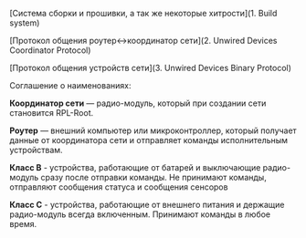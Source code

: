 [Система сборки и прошивки, а так же некоторые хитрости](1. Build system)

[Протокол общения роутер<->координатор сети](2. Unwired Devices Coordinator Protocol)

[Протокол общения устройств сети](3. Unwired Devices Binary Protocol)

Соглашение о наименованиях:

**Координатор сети** — радио-модуль, который при создании сети становится RPL-Root.

**Роутер** — внешний компьютер или микроконтроллер, который получает данные от координатора сети и отправляет команды исполнительным устройствам.

**Класс B** - устройства, работающие от батарей и выключающие радио-модуль сразу после отправки команды. Не принимают команды, отправляют сообщения статуса и сообщения сенсоров

**Класс C** - устройства, работающие от внешнего питания и держащие радио-модуль всегда включенным. Принимают команды в любое время.

